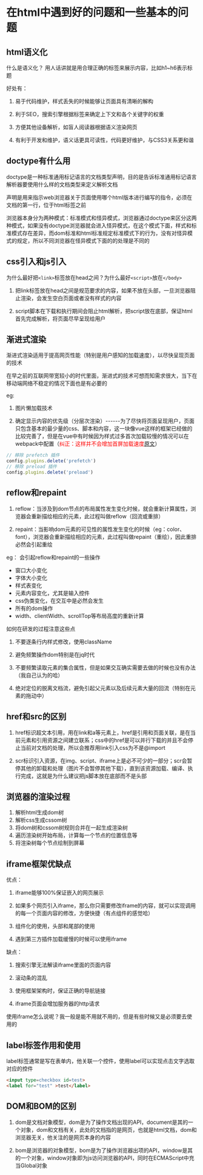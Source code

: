# 在html中遇到好的问题和一些基本的问题

## html语义化

什么是语义化？ 用人话讲就是用合理正确的标签来展示内容，比如h1~h6表示标题

好处有：

1. 易于代码维护，样式丢失的时候能够让页面具有清晰的解构

2. 利于SEO，搜索引擎根据标签来确定上下文和各个关键字的权重

3. 方便其他设备解析，如盲人阅读器根据语义渲染网页

4. 有利于开发和维护，语义话更具可读性，代码更好维护，与CSS3关系更和谐

## doctype有什么用

doctype是一种标准通用标记语言的文档类型声明，目的是告诉标准通用标记语言解析器要使用什么样的文档类型来定义解析文档

声明是用来指示web浏览器关于页面使用哪个html版本进行编写的指令，必须在文档的第一行，位于html标签之前

浏览器本身分为两种模式：标准模式和怪异模式，浏览器通过doctype来区分这两种模式，如果没有doctype浏览器就会进入怪异模式，在这个模式下面，样式和标准模式存在差异，而dom标准和html标准规定标准模式下的行为，没有对怪异模式的规定，所以不同浏览器在怪异模式下面的的处理是不同的

## css引入和js引入

为什么最好把`<link>`标签放在head之间？为什么最好`<script>`放在`</body>`

1. 把link标签放在head之间是规范要求的内容，如果不放在头部，一旦浏览器阻止渲染，会发生空白页面或者没有样式的内容

2. script脚本在下载和执行期间会阻止html解析，把script放在底部，保证html首先完成解析，将页面尽早呈现给用户

## 渐进式渲染

渐进式渲染适用于提高网页性能（特别是用户感知的加载速度），以尽快呈现页面的技术

在早之前的互联网带宽较小的时代里面，渐进式的技术可想而知需求很大，当下在移动端网络不稳定的情况下面也是有必要的

eg:

1. 图片懒加载技术

2. 确定显示内容的优先级（分层次渲染）------为了尽快将页面呈现用户，页面只包含基本的最少量的css、脚本和内容，这一块像vue这样的框架已经做的比较完善了，但是在vue中有时候因为样式过多首次加载较慢的情况可以在webpack中配置（<font color=red>纠正：这样并不会增加首屏加载速度[原文](https://cli.vuejs.org/zh/guide/html-and-static-assets.html#preload)</font>）

```js
// 移除 prefetch 插件
config.plugins.delete('prefetch')
// 移除 preload 插件
config.plugins.delete('preload')
```

## reflow和repaint

1. reflow：当涉及到dom节点的布局属性发生变化时候，就会重新计算属性，浏览器会重新描绘相应的元素，此过程叫做reflow（回流或重排）

2. repaint：当影响dom元素的可见性的属性发生变化的时候（eg：color、font），浏览器会重新描绘相应的元素，此过程叫做repaint（重绘），因此重排必然会引起重绘

eg： 会引起reflow和repaint的一些操作

* 窗口大小变化
* 字体大小变化
* 样式表变化
* 元素内容变化，尤其是输入控件
* css伪类变化，在交互中是必然会发生
* 所有的dom操作
* width、clientWidth、scrollTop等布局高度的重新计算

如何在研发的过程注意这些点

1. 不要逐条行内样式修改，使用className

2. 避免频繁操作dom特别是在jq时代

3. 不要频繁读取元素的集合属性，但是如果交互确实需要去做的时候也没有办法（我自己认为的哈）

4. 绝对定位的脱离文档流，避免引起父元素以及后续元素大量的回流（特别在元素的拖动中）

## href和src的区别

1. href标识超文本引用，用在link和a等元素上，href是引用和页面关联，是在当前元素和引用资源之间建立联系；css中的href是可以并行下载的并且不会停止当前对文档的处理，所以会推荐用link引入css为不是@import

2. scr标识引入资源，在img、script、iframe上是必不可少的一部分；scr会暂停其他的卸载和处理（图片不会暂停其他下载），直到该资源加载、编译、执行完成，这就是为什么建议把js脚本放在底部而不是头部

## 浏览器的渲染过程

1. 解析html生成dom树
2. 解析css生成cssom树
3. 将dom树和cssom树规则合并在一起生成渲染树
4. 遍历渲染树开始布局，计算每一个节点的位置信息等
5. 将渲染树每个节点绘制到屏幕

## iframe框架优缺点

优点： 

1. iframe能够100%保证嵌入的网页展示

2. 如果多个网页引入iframe，那么你只需要修改iframe的内容，就可以实现调用的每一个页面内容的修改，方便快捷（有点组件的感觉哈）

3. 组件化的使用，头部和尾部的使用

4. 遇到第三方插件加载缓慢的时候可以使用iframe

缺点：

1. 搜索引擎无法解读iframe里面的页面内容

2. 滚动条的混乱

3. 使用框架架构时，保证正确的导航链接

4. iframe页面会增加服务器的http请求

使用iframe怎么说呢？我一般是能不用就不用的，但是有些时候又是必须要去使用的

## label标签作用和使用

label标签通常是写在表单内，他关联一个控件，使用label可以实现点击文字选取对应的控件

```html
<input type=checkbox id=test>
<label for="test" >test</label>
```

## DOM和BOM的区别

1. dom是文档对象模型，dom是为了操作文档出现的API，document是其的一个对象，dom和文档有关，此处的文档指的是网页，也就是html文档，dom和浏览器无关，他关注的是网页本身的内容

2. bom是浏览器的对象模型，bom是为了操作浏览器出项的API，window是其的一个对象，window对象即为js访问浏览器的API，同时在ECMAScript中充当Global对象

<back-to-top />

<gitask />